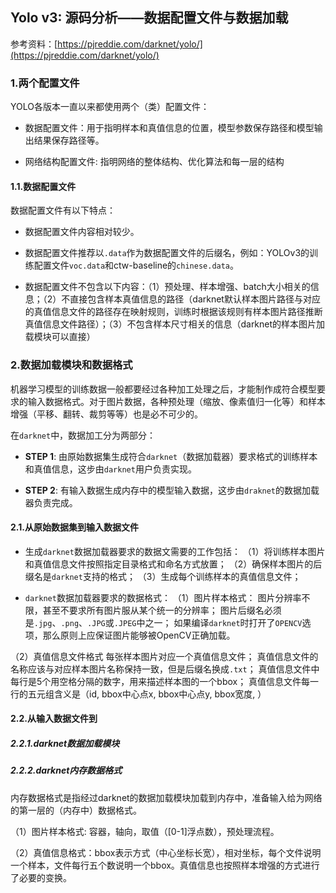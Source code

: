 ## Yolo v3: 源码分析——数据配置文件与数据加载

参考资料：[https://pjreddie.com/darknet/yolo/](https://pjreddie.com/darknet/yolo/)

### 1.两个配置文件

YOLO各版本一直以来都使用两个（类）配置文件：

- 数据配置文件：用于指明样本和真值信息的位置，模型参数保存路径和模型输出结果保存路径等。

- 网络结构配置文件: 指明网络的整体结构、优化算法和每一层的结构

#### 1.1.数据配置文件

数据配置文件有以下特点：

- 数据配置文件内容相对较少。

- 数据配置文件推荐以`.data`作为数据配置文件的后缀名，例如：YOLOv3的训练配置文件`voc.data`和ctw-baseline的`chinese.data`。

- 数据配置文件不包含以下内容：（1）预处理、样本增强、batch大小相关的信息；（2）不直接包含样本真值信息的路径（darknet默认样本图片路径与对应的真值信息文件的路径存在映射规则，训练时根据该规则有样本图片路径推断真值信息文件路径）；（3）不包含样本尺寸相关的信息（darknet的样本图片加载模块可以直接）

### 2.数据加载模块和数据格式

机器学习模型的训练数据一般都要经过各种加工处理之后，才能制作成符合模型要求的输入数据格式。对于图片数据，各种预处理（缩放、像素值归一化等）和样本增强（平移、翻转、裁剪等等）也是必不可少的。

在`darknet`中，数据加工分为两部分：

- **STEP 1**: 由原始数据集生成符合`darknet`（数据加载器）要求格式的训练样本和真值信息，这步由`darknet`用户负责实现。

- **STEP 2**: 有输入数据生成内存中的模型输入数据，这步由`draknet`的数据加载器负责完成。

#### 2.1.从原始数据集到输入数据文件

- 生成`darknet`数据加载器要求的数据文需要的工作包括：
（1）将训练样本图片和真值信息文件按照指定目录格式和命名方式放置；
（2）确保样本图片的后缀名是`darknet`支持的格式；
（3）生成每个训练样本的真值信息文件；

- `darknet`数据加载器要求的数据格式：
（1）图片样本格式：
  图片分辨率不限，甚至不要求所有图片服从某个统一的分辨率；
  图片后缀名必须是`.jpg`、`.png`、`.JPG`或`.JPEG`中之一；
  如果编译`darknet`时打开了`OPENCV`选项，那么原则上应保证图片能够被OpenCV正确加载。

（2）真值信息文件格式
每张样本图片对应一个真值信息文件；
真值信息文件的名称应该与对应样本图片名称保持一致，但是后缀名换成`.txt`；
真值信息文件中每行是5个用空格分隔的数字，用来描述样本图的一个bbox；
真值信息文件每一行的五元组含义是（id, bbox中心点x, bbox中心点y, bbox宽度, ）

#### 2.2.从输入数据文件到

##### 2.2.1.darknet数据加载模块



##### 2.2.2.darknet内存数据格式

内存数据格式是指经过darknet的数据加载模块加载到内存中，准备输入给为网络的第一层的（内存中）数据格式。

（1）图片样本格式: 容器，轴向，取值（[0-1]浮点数），预处理流程。

（2）真值信息格式：bbox表示方式（中心坐标长宽），相对坐标，每个文件说明一个样本，文件每行五个数说明一个bbox。真值信息也按照样本增强的方式进行了必要的变换。

